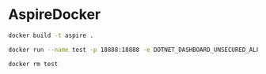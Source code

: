 # AspireDocker

```bash
docker build -t aspire .
```

```bash
docker run --name test -p 18888:18888 -e DOTNET_DASHBOARD_UNSECURED_ALLOW_ANONYMOUS="true" aspire
```

```bash
docker rm test
```
